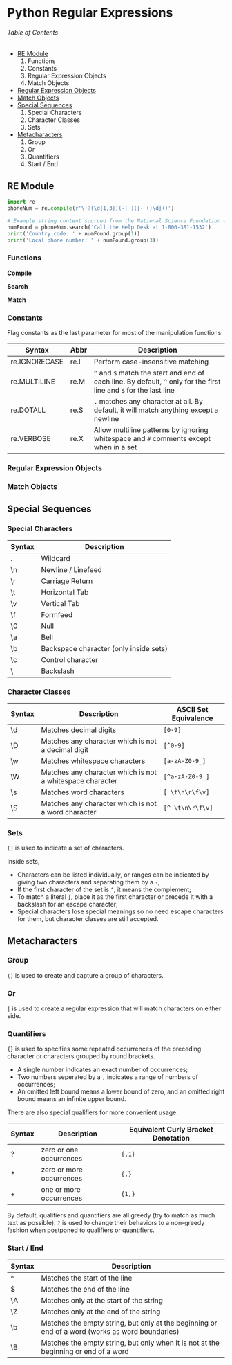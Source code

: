 # Python Regular Expressions


###### _Table of Contents_

- [RE Module](#re-module)
	1. Functions
	2. Constants
	3. Regular Expression Objects
	4. Match Objects
- [Regular Expression Objects](#regular-expression-objects)
- [Match Objects](#match-objects)
- [Special Sequences](#special-sequences)
	1. Special Characters
	2. Character Classes
	3. Sets
- [Metacharacters](#metacharacters)
	1. Group
	2. Or
	3. Quantifiers
	4. Start / End


## RE Module

``` python
import re
phoneNum = re.compile(r'\+?(\d{1,3})(-| )([- ()\d]+)')

# Example string content sourced from the National Science Foundation website
numFound = phoneNum.search('Call the Help Desk at 1-800-381-1532')
print('Country code: ' + numFound.group(1))
print('Local phone number: ' + numFound.group(3))
```

### Functions

**Compile**

**Search**

**Match**

### Constants

Flag constants as the last parameter for most of the manipulation functions:

| Syntax      | Abbr        | Description |
| ----------- | ----------- | ----------- |
| re.IGNORECASE | re.I | Perform case-insensitive matching |
| re.MULTILINE 	| re.M | `^` and `$` match the start and end of each line. By default, `^` only for the first line and `$` for the last line |
| re.DOTALL 	| re.S | `.` matches any character at all. By default, it will match anything except a newline |
| re.VERBOSE 	| re.X | Allow multiline patterns by ignoring whitespace and `#` comments except when in a set |

### Regular Expression Objects

### Match Objects


## Special Sequences

### Special Characters

| Syntax      | Description |
| ----------- | ----------- |
| .           | Wildcard 		|
| \n          | Newline / Linefeed 	|
| \r          | Carriage Return 	|
| \t          | Horizontal Tab 		|
| \v          | Vertical Tab 		|
| \f          | Formfeed 		|
| \0          | Null 			|
| \a          | Bell 					|
| \b          | Backspace character (only inside sets) 	|
| \c          | Control character 			|
| \\          | Backslash 				|

### Character Classes

| Syntax      | Description | ASCII Set Equivalence |
| ----------- | ----------- | ----------- |
| \d          | Matches decimal digits						| `[0-9]` 		|
| \D          | Matches any character which is not a decimal digit		| `[^0-9]` 		|
| \w          | Matches whitespace characters					| `[a-zA-Z0-9_]` 	|
| \W          | Matches any character which is not a whitespace character	| `[^a-zA-Z0-9_]` 	|
| \s          | Matches word characters						| `[ \t\n\r\f\v]` 	|
| \S          | Matches any character which is not a word character		| `[^ \t\n\r\f\v]` 	|

### Sets

`[]` is used to indicate a set of characters.

Inside sets,
- Characters can be listed individually, or ranges can be indicated by giving two characters and separating them by a `-`;
- If the first character of the set is `^`, it means the complement;
- To match a literal `]`, place it as the first character or precede it with a backslash for an escape character;
- Special characters lose special meanings so no need escape characters for them, but character classes are still accepted.


## Metacharacters

### Group

`()` is used to create and capture a group of characters.

### Or

`|` is used to create a regular expression that will match characters on either side.

### Quantifiers

`{}` is used to specifies some repeated occurrences of the preceding character or characters grouped by round brackets.

- A single number indicates an exact number of occurrences;
- Two numbers seperated by a `,` indicates a range of numbers of occurrences;
- An omitted left bound means a lower bound of zero, and an omitted right bound means an infinite upper bound.

There are also special qualifiers for more convenient usage:

| Syntax      | Description | Equivalent Curly Bracket Denotation |
| ----------- | ----------- | ----------- |
| ?           | zero or one occurrences 	| `{,1}` |
| *           | zero or more occurrences 	| `{,}`  |
| +           | one or more occurrences 	| `{1,}` |

By default, qualifiers and quantifiers are all greedy (try to match as much text as possible).
`?` is used to change their behaviors to a non-greedy fashion when postponed to qualifiers or quantifiers.

### Start / End

| Syntax      | Description |
| ----------- | ----------- |
| ^           | Matches the start of the line 		|
| $           | Matches the end of the line 		|
| \A          | Matches only at the start of the string |
| \Z          | Matches only at the end of the string 	|
| \b          | Matches the empty string, but only at the beginning or end of a word (works as word boundaries) |
| \B          | Matches the empty string, but only when it is not at the beginning or end of a word 		|
